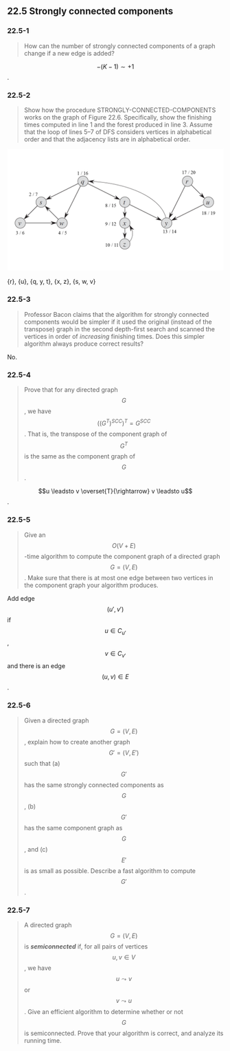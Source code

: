 ## 22.5 Strongly connected components

### 22.5-1

> How can the number of strongly connected components of a graph change if a new edge is added?

$$-(K - 1) \sim +1$$.

### 22.5-2

> Show how the procedure STRONGLY-CONNECTED-COMPONENTS works on the graph of Figure 22.6. Specifically, show the finishing times computed in line 1 and the forest produced in line 3. Assume that the loop of lines 5–7 of DFS considers vertices in alphabetical order and that the adjacency lists are in alphabetical order.

![](./img/22.3-2_1.png)

{r}, {u}, {q, y, t}, {x, z}, {s, w, v}

### 22.5-3

> Professor Bacon claims that the algorithm for strongly connected components would be simpler if it used the original (instead of the transpose) graph in the second depth-first search and scanned the vertices in order of _increasing_ finishing times. Does this simpler algorithm always produce correct results?

No.

### 22.5-4

> Prove that for any directed graph $$G$$, we have $$((G^T)^{SCC})^T = G^{SCC}$$. That is, the transpose of the component graph of $$G^T$$ is the same as the component graph of $$G$$.

$$u \leadsto v \overset{T}{\rightarrow} v \leadsto u$$.

### 22.5-5

> Give an $$O(V + E)$$-time algorithm to compute the component graph of a directed graph $$G = (V, E)$$. Make sure that there is at most one edge between two vertices in the component graph your algorithm produces.

Add edge $$(u', v')$$ if $$u \in C_{u'}$$, $$v \in C_{v'}$$ and there is an edge $$(u, v) \in E$$.

### 22.5-6

> Given a directed graph $$G = (V, E)$$, explain how to create another graph $$G' = (V, E')$$ such that (a) $$G'$$ has the same strongly connected components as $$G$$, (b) $$G'$$ has the same component graph as $$G$$, and (c) $$E'$$ is as small as possible. Describe a fast algorithm to compute $$G'$$.

### 22.5-7 

> A directed graph $$G = (V, E)$$ is __*semiconnected*__ if, for all pairs of vertices $$u, v \in V$$, we have $$u \leadsto v$$ or $$v \leadsto u$$. Give an efficient algorithm to determine whether or not $$G$$ is semiconnected. Prove that your algorithm is correct, and analyze its running time.



